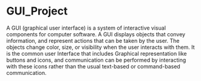 # GUI_Project

A GUI (graphical user interface) is a system of interactive visual components for computer software. A GUI displays objects that convey information, and represent actions that can be taken by the user. The objects change color, size, or visibility when the user interacts with them.
It is the common user Interface that includes Graphical representation like buttons and icons, and communication can be performed by interacting with these icons rather than the usual text-based or command-based communication.
